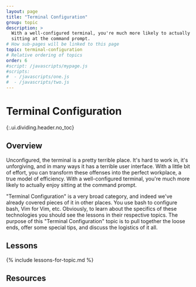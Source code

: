 ```yaml
---
layout: page
title: "Terminal Configuration"
group: topic
description: >
  With a well-configured terminal, you're much more likely to actually enjoy
  sitting at the command prompt.
# How sub-pages will be linked to this page
topic: terminal-configuration
# Relative ordering of topics
order: 6
#script: /javascripts/mypage.js
#scripts:
#  - /javascripts/one.js
#  - /javascripts/two.js
---
```



# Terminal Configuration
{:.ui.dividing.header.no_toc}

## Overview

Unconfigured, the terminal is a pretty terrible place. It's hard to work in,
it's unforgiving, and in many ways it has a terrible user interface. With a
little bit of effort, you can transform these offenses into the perfect
workplace, a true model of efficiency. With a well-configured terminal, you're
much more likely to actually enjoy sitting at the command prompt.

"Terminal Configuration" is a very broad category, and indeed we've already
covered pieces of it in other places. You use bash to configure bash, Vim for
Vim, etc. Obviously, to learn about the specifics of these technologies you
should see the lessons in their respective topics. The purpose of this "Terminal
Configuration" topic is to pull together the loose ends, offer some special
tips, and discuss the logistics of it all.

## Lessons

{% include lessons-for-topic.md %}

## Resources

<!-- TODO terminal configuration resources -->
